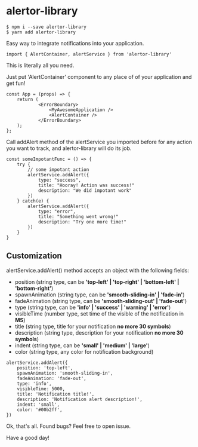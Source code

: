 # alertor-library

```
$ npm i --save alertor-library
$ yarn add alertor-library
```

Easy way to integrate notifications into your application.

```
import { AlertContainer, alertService } from 'alertor-library'
```

This is literally all you need.

Just put 'AlertContainer' component to any place of of your application and get fun!

```
const App = (props) => {
    return (
            <ErrorBoundary>
                <MyAwesomeApplication />
                <AlertContainer />
            </ErrorBoundary>
    );
};
```

Call addAlert method of the alertService you imported before for any action you want to track, and alertor-library will do its job.

```
const someImpotantFunc = () => {
    try {
        // some impotant action
        alertService.addAlert({
            type: "success",
            title: "Hooray! Action was success!"
            description: "We did impotant work"
        })
    } catch(e) {
        alertService.addAlert({
            type: "error",
            title: "Something went wrong!"
            description: "Try one more time!"
        })
    }
}
```

## Customization

alertService.addAlert() method accepts an object with the following fields:

-   position (string type, can be **'top-left' | 'top-right' | 'bottom-left' | 'bottom-right'**)
-   spawnAnimation (string type, can be **'smooth-sliding-in' | 'fade-in'**)
-   fadeAnimation (string type, can be **'smooth-sliding-out' | 'fade-out'**)
-   type (string type, can be **'info' | 'success' | 'warning' | 'error'**)
-   visibleTime (number type, set time of the visible of the notification in **MS**)
-   title (string type, title for your notification **no more 30 symbols**)
-   description (string type, description for your notification **no more 30 symbols**)
-   indent (string type, can be **'small' | 'medium' | 'large'**)
-   color (string type, any color for notification background)

```
alertService.addAlert({
    position: 'top-left',
    spawnAnimation: 'smooth-sliding-in',
    fadeAnimation: 'fade-out',
    type: 'info',
    visibleTime: 5000,
    title: 'Notification title!',
    description: 'Notification alert description!',
    indent: 'small',
    color: '#00b2ff',
})
```

Ok, that's all. Found bugs? Feel free to open issue.

Have a good day!
